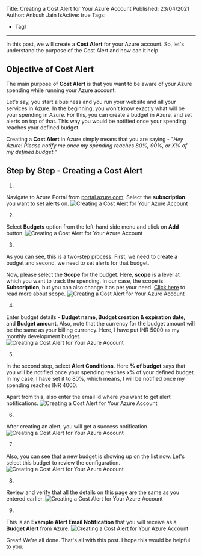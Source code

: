 Title: Creating a Cost Alert for Your Azure Account
Published: 23/04/2021
Author: Ankush Jain
IsActive: true
Tags:
  - Tag1
---
In this post, we will create a **Cost Alert** for your Azure account. So, let's understand the purpose of the Cost Alert and how can it help. 

## Objective of Cost Alert

The main purpose of **Cost Alert** is that you want to be aware of your Azure spending while running your Azure account. 

Let's say, you start a business and you run your website and all your services in Azure. In the beginning, you won't know exactly what will be your spending in Azure. For this, you can create a budget in Azure, and set alerts on top of that. This way you would be notified once your spending reaches your defined budget. 

Creating a **Cost Alert** in Azure simply means that you are saying - *"Hey Azure! Please notify me once my spending reaches 80%, 90%, or X% of my defined budget."* 

## Step by Step - Creating a Cost Alert

1.  

Navigate to Azure Portal from [portal.azure.com](https://portal.azure.com/). Select the **subscription** you want to set alerts on. ![Creating a Cost Alert for Your Azure Account](/img/blogs/creating-a-cost-alert-for-your-azure-account/1-creating-a-billing-alarm-for-your-azure-account.png)

2.  

Select **Budgets** option from the left-hand side menu and click on **Add** button. ![Creating a Cost Alert for Your Azure Account](/img/blogs/creating-a-cost-alert-for-your-azure-account/2-creating-a-billing-alarm-for-your-azure-account.png)

3.  

As you can see, this is a two-step process. First, we need to create a budget and second, we need to set alerts for that budget.   

Now, please select the **Scope** for the budget. Here, **scope** is a level at which you want to track the spending. In our case, the scope is **Subscription**, but you can also change it as per your need. [Click here](https://docs.microsoft.com/en-us/azure/role-based-access-control/scope-overview) to read more about scope. ![Creating a Cost Alert for Your Azure Account](/img/blogs/creating-a-cost-alert-for-your-azure-account/3-creating-a-billing-alarm-for-your-azure-account.png)   

4.  

Enter budget details - **Budget name, Budget creation & expiration date,** and **Budget amount**. Also, note that the currency for the budget amount will be the same as your billing currency. Here, I have put INR 5000 as my monthly development budget. ![Creating a Cost Alert for Your Azure Account](/img/blogs/creating-a-cost-alert-for-your-azure-account/4-creating-a-billing-alarm-for-your-azure-account.png)

5.  

In the second step, select **Alert Conditions**. Here **% of budget** says that you will be notified once your spending reaches x% of your defined budget. In my case, I have set it to 80%, which means, I will be notified once my spending reaches INR 4000.  

Apart from this, also enter the email Id where you want to get alert notifications. ![Creating a Cost Alert for Your Azure Account](/img/blogs/creating-a-cost-alert-for-your-azure-account/5-creating-a-billing-alarm-for-your-azure-account.png)

6.  

After creating an alert, you will get a success notification. ![Creating a Cost Alert for Your Azure Account](/img/blogs/creating-a-cost-alert-for-your-azure-account/6-creating-a-billing-alarm-for-your-azure-account.png)

7.  

Also, you can see that a new budget is showing up on the list now. Let's select this budget to review the configuration. ![Creating a Cost Alert for Your Azure Account](/img/blogs/creating-a-cost-alert-for-your-azure-account/7-creating-a-billing-alarm-for-your-azure-account.png)

8.  

Review and verify that all the details on this page are the same as you entered earlier. ![Creating a Cost Alert for Your Azure Account](/img/blogs/creating-a-cost-alert-for-your-azure-account/8-creating-a-billing-alarm-for-your-azure-account.png)

9.  

This is an **Example Alert Email Notification** that you will receive as a **Budget Alert** from Azure. ![Creating a Cost Alert for Your Azure Account](/img/blogs/creating-a-cost-alert-for-your-azure-account/9-creating-a-billing-alarm-for-your-azure-account.png)

Great! We're all done. That's all with this post. I hope this would be helpful to you.

                